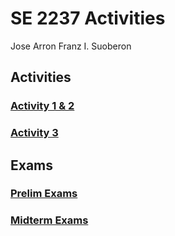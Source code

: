 # SE 2237 Activities

Jose Arron Franz I. Suoberon

## Activities

### [Activity 1 & 2](activity-1-2)

### [Activity 3](activity-3)

## Exams

### [Prelim Exams](prelim-exams)

### [Midterm Exams](midterm-exams)
